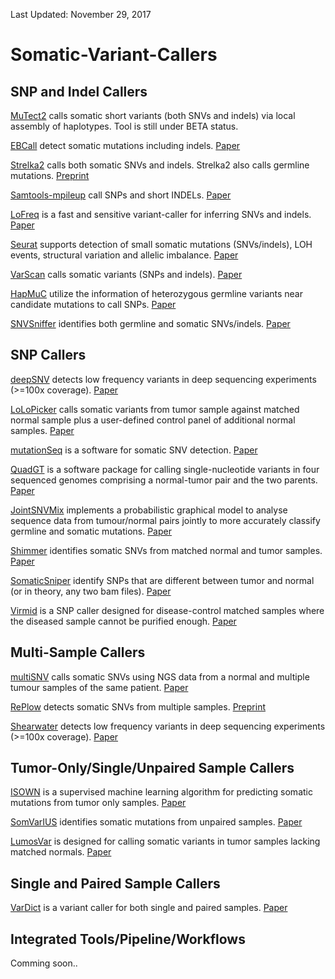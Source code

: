 Last Updated: November 29, 2017

# Somatic-Variant-Callers

## SNP and Indel Callers
[MuTect2](https://software.broadinstitute.org/gatk/documentation/tooldocs/current/org_broadinstitute_gatk_tools_walkers_cancer_m2_MuTect2.php) calls somatic short variants (both SNVs and indels) via local assembly of haplotypes. Tool is still under BETA status.

[EBCall](https://github.com/friend1ws/EBCall) detect somatic mutations including indels. [Paper](https://www.ncbi.nlm.nih.gov/pubmed/?term=23471004)

[Strelka2](https://github.com/Illumina/strelka) calls both somatic SNVs and indels. Strelka2 also calls germline mutations. [Preprint](https://www.biorxiv.org/content/early/2017/09/25/192872)

[Samtools-mpileup](http://www.htslib.org/doc/samtools.html) call SNPs and short INDELs. [Paper](https://www.ncbi.nlm.nih.gov/pubmed/21320865) 

[LoFreq](https://sourceforge.net/projects/lofreq/?source=navbar) is a fast and sensitive variant-caller for inferring SNVs and indels. [Paper](https://www.ncbi.nlm.nih.gov/pubmed/23066108)

[Seurat](https://sites.google.com/site/seuratsomatic/) supports detection of small somatic mutations (SNVs/indels), LOH events, structural variation and allelic imbalance. [Paper](https://www.ncbi.nlm.nih.gov/pubmed/23642077)

[VarScan](http://varscan.sourceforge.net/somatic-calling.html) calls somatic variants (SNPs and indels). [Paper](https://www.ncbi.nlm.nih.gov/pubmed/22300766)

[HapMuC](https://github.com/usuyama/hapmuc) utilize the information of heterozygous germline variants near candidate mutations to call SNPs. [Paper](https://www.ncbi.nlm.nih.gov/pubmed/25123903)

[SNVSniffer](http://snvsniffer.sourceforge.net/homepage.htm#introduction) identifies both germline and somatic SNVs/indels. [Paper](https://www.ncbi.nlm.nih.gov/pubmed/27489955)


## SNP Callers
[deepSNV](http://www.bioconductor.org/packages/release/bioc/html/deepSNV.html) detects low frequency variants in deep sequencing experiments (>=100x coverage). [Paper](https://www.ncbi.nlm.nih.gov/pmc/articles/PMC3998123/)

[LoLoPicker](https://github.com/jcarrotzhang/LoLoPicker) calls somatic variants from tumor sample against matched normal sample plus a user-defined control panel of additional normal samples. [Paper](https://www.ncbi.nlm.nih.gov/pubmed/28416765)

[mutationSeq](http://shahlab.ca/projects/mutationseq/) is a software for somatic SNV detection. [Paper](https://www.ncbi.nlm.nih.gov/pubmed/22084253)

[QuadGT](http://www.iro.umontreal.ca/~csuros/quadgt/) is a software package for calling single-nucleotide variants in four sequenced genomes comprising a normal-tumor pair and the two parents. [Paper](https://www.ncbi.nlm.nih.gov/pubmed/?term=23734724)

[JointSNVMix](https://code.google.com/archive/p/joint-snv-mix/) implements a probabilistic graphical model to analyse sequence data from tumour/normal pairs jointly to more accurately classify germline and somatic mutations. [Paper](https://www.ncbi.nlm.nih.gov/pubmed/22285562)

[Shimmer](https://github.com/nhansen/Shimmer) identifies somatic SNVs from matched normal and tumor samples. [Paper](https://www.ncbi.nlm.nih.gov/pubmed/23620360)

[SomaticSniper](https://github.com/genome/somatic-sniper) identify SNPs that are different between tumor and normal (or in theory, any two bam files). [Paper](https://www.ncbi.nlm.nih.gov/pubmed/?term=22155872)

[Virmid](https://sourceforge.net/projects/virmid/) is a SNP caller designed for disease-control matched samples where the diseased sample cannot be purified enough. [Paper](https://www.ncbi.nlm.nih.gov/pubmed/23987214)

## Multi-Sample Callers
[multiSNV](https://bitbucket.org/joseph07/multisnv/wiki/Home) calls somatic SNVs using NGS data from a normal and multiple tumour samples of the same patient. [Paper](https://www.ncbi.nlm.nih.gov/pubmed/25722372)

[RePlow](https://sourceforge.net/p/replow/wiki/Home/) detects somatic SNVs from multiple samples. [Preprint](https://www.biorxiv.org/content/early/2017/08/23/179713)

[Shearwater](http://www.bioconductor.org/packages/release/bioc/html/deepSNV.html) detects low frequency variants in deep sequencing experiments (>=100x coverage). [Paper](https://www.ncbi.nlm.nih.gov/pmc/articles/PMC3998123/)

## Tumor-Only/Single/Unpaired Sample Callers
[ISOWN](https://github.com/ikalatskaya/ISOWN) is a supervised machine learning algorithm for predicting somatic mutations from tumor only samples. [Paper](https://www.ncbi.nlm.nih.gov/pubmed/28659176)

[SomVarIUS](https://github.com/kylessmith/SomVarIUS) identifies somatic mutations from unpaired samples. [Paper](https://www.ncbi.nlm.nih.gov/pubmed/26589277)

[LumosVar](https://github.com/tgen/LumosVar) is designed for calling somatic variants in tumor samples lacking matched normals. [Paper](https://www.ncbi.nlm.nih.gov/pubmed/29052513)

## Single and Paired Sample Callers
[VarDict](https://github.com/AstraZeneca-NGS/VarDict) is a variant caller for both single and paired samples. [Paper](https://www.ncbi.nlm.nih.gov/pubmed/27060149)

## Integrated Tools/Pipeline/Workflows
Comming soon..
